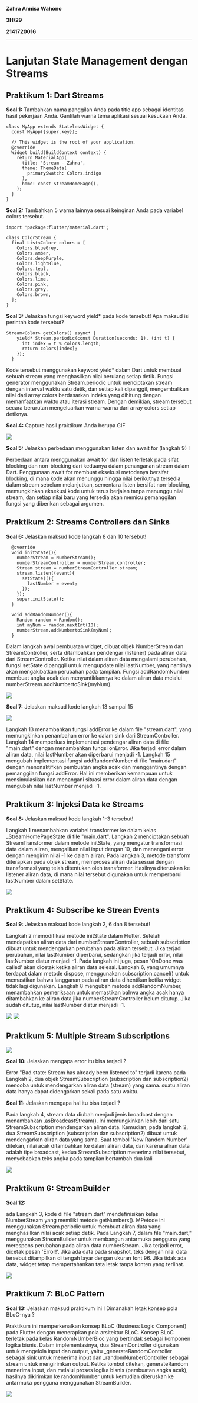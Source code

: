 **Zahra Annisa Wahono**

**3H/29**

**2141720016**

---

# **Lanjutan State Management dengan Streams**

## **Praktikum 1: Dart Streams**

**Soal 1:** Tambahkan nama panggilan Anda pada title app sebagai identitas hasil pekerjaan Anda. Gantilah warna tema aplikasi sesuai kesukaan Anda.
```
class MyApp extends StatelessWidget {
  const MyApp({super.key});

  // This widget is the root of your application.
  @override
  Widget build(BuildContext context) {
    return MaterialApp(
      title: 'Stream - Zahra',
      theme: ThemeData(
        primarySwatch: Colors.indigo
      ),
      home: const StreamHomePage(),
    );
  }
}
```
**Soal 2:** Tambahkan 5 warna lainnya sesuai keinginan Anda pada variabel colors tersebut.

```
import 'package:flutter/material.dart';

class ColorStream {
  final List<Color> colors = [
    Colors.blueGrey,
    Colors.amber,
    Colors.deepPurple,
    Colors.lightBlue,
    Colors.teal,
    Colors.black,
    Colors.lime,
    Colors.pink,
    Colors.grey,
    Colors.brown,
  ];
}
```

**Soal 3:** Jelaskan fungsi keyword yield* pada kode tersebut!
Apa maksud isi perintah kode tersebut?
```
Stream<Color> getColors() async* {
    yield* Stream.periodic(const Duration(seconds: 1), (int t) {
      int index = t % colors.length;
      return colors[index];
    });
  }

```
Kode tersebut menggunakan keyword yield* dalam Dart untuk membuat sebuah stream yang menghasilkan nilai berulang setiap detik. Fungsi generator menggunakan Stream.periodic untuk menciptakan stream dengan interval waktu satu detik, dan setiap kali dipanggil, mengembalikan nilai dari array colors berdasarkan indeks yang dihitung dengan memanfaatkan waktu atau iterasi stream. Dengan demikian, stream tersebut secara berurutan mengeluarkan warna-warna dari array colors setiap detiknya.

**Soal 4:** Capture hasil praktikum Anda berupa GIF

<img src = "img/praktikum1.gif">

**Soal 5:** Jelaskan perbedaan menggunakan listen dan await for (langkah 9) !


Perbedaan antara menggunakan await for dan listen terletak pada sifat blocking dan non-blocking dari keduanya dalam penanganan stream dalam Dart. Penggunaan await for membuat eksekusi metodenya bersifat blocking, di mana kode akan menunggu hingga nilai berikutnya tersedia dalam stream sebelum melanjutkan, sementara listen bersifat non-blocking, memungkinkan eksekusi kode untuk terus berjalan tanpa menunggu nilai stream, dan setiap nilai baru yang tersedia akan memicu pemanggilan fungsi yang diberikan sebagai argumen.

## **Praktikum 2: Streams Controllers dan Sinks**

**Soal 6:** Jelaskan maksud kode langkah 8 dan 10 tersebut!
```
  @override
  void initState(){
    numberStream = NumberStream();
    numberStreamController = numberStream.controller;
    Stream stream = numberStreamController.stream;
    stream.listen((event){
      setState((){
        lastNumber = event;
      });
    });
    super.initState();
  }

  void addRandomNumber(){
    Random random = Random();
    int myNum = random.nextInt(10);
    numberStream.addNumbertoSink(myNum);
  }
```
Dalam langkah awal pembuatan widget, dibuat objek NumberStream dan StreamController, serta ditambahkan pendengar (listener) pada aliran data dari StreamController. Ketika nilai dalam aliran data mengalami perubahan, fungsi setState dipanggil untuk mengupdate nilai lastNumber, yang nantinya akan mengakibatkan perubahan pada tampilan. Fungsi addRandomNumber membuat angka acak dan menyuntikkannya ke dalam aliran data melalui numberStream.addNumbertoSink(myNum).

<img src = "img/praktikum2.gif">

**Soal 7:** Jelaskan maksud kode langkah 13 sampai 15 

<img src = "img/praktikum2_2.gif">

Langkah 13 menambahkan fungsi addError ke dalam file "stream.dart", yang memungkinkan penambahan error ke dalam sink dari StreamController. Langkah 14 memperluas implementasi pendengar aliran data di file "main.dart" dengan menambahkan fungsi onError. Jika terjadi error dalam aliran data, nilai lastNumber akan diperbarui menjadi -1. Langkah 15 mengubah implementasi fungsi addRandomNumber di file "main.dart" dengan menonaktifkan pembuatan angka acak dan menggantinya dengan pemanggilan fungsi addError. Hal ini memberikan kemampuan untuk mensimulasikan dan menangani situasi error dalam aliran data dengan mengubah nilai lastNumber menjadi -1.

## **Praktikum 3: Injeksi Data ke Streams**

**Soal 8:** Jelaskan maksud kode langkah 1-3 tersebut!

Langkah 1 menambahkan variabel transformer ke dalam kelas _StreamHomePageState di file "main.dart". Langkah 2 menciptakan sebuah StreamTransformer dalam metode initState, yang mengatur transformasi data dalam aliran, mengalikan nilai input dengan 10, dan menangani error dengan mengirim nilai -1 ke dalam aliran. Pada langkah 3, metode transform diterapkan pada objek stream, memproses aliran data sesuai dengan transformasi yang telah ditentukan oleh transformer. Hasilnya diteruskan ke listener aliran data, di mana nilai tersebut digunakan untuk memperbarui lastNumber dalam setState.  

<img src = "img/praktikum3.gif">

## **Praktikum 4: Subscribe ke Strean Events**

**Soal 9:** Jelaskan maksud kode langkah 2, 6 dan 8 tersebut!


Langkah 2 memodifikasi metode initState dalam Flutter. Setelah mendapatkan aliran data dari numberStreamController, sebuah subscription dibuat untuk mendengarkan perubahan pada aliran tersebut. Jika terjadi perubahan, nilai lastNumber diperbarui, sedangkan jika terjadi error, nilai lastNumber diatur menjadi -1. Pada langkah ini juga, pesan 'OnDone was called' akan dicetak ketika aliran data selesai. Langkah 6, yang umumnya terdapat dalam metode dispose, menggunakan subscription.cancel() untuk memastikan bahwa langganan pada aliran data dihentikan ketika widget tidak lagi digunakan. Langkah 8 mengubah metode addRandomNumber, menambahkan pemeriksaan untuk memastikan bahwa angka acak hanya ditambahkan ke aliran data jika numberStreamController belum ditutup. Jika sudah ditutup, nilai lastNumber diatur menjadi -1. 

<img src = "img/praktikum4.gif">

<img src = "img/image.png">

## **Praktikum 5: Multiple Stream Subscriptions**

<img src = "img/image-1.png">

**Soal 10:** Jelaskan mengapa error itu bisa terjadi ?

Error "Bad state: Stream has already been listened to" terjadi karena pada Langkah 2, dua objek StreamSubscription (subscription dan subscription2) mencoba untuk mendengarkan aliran data (stream) yang sama. suatu aliran data hanya dapat didengarkan sekali pada satu waktu.

**Soal 11:** Jelaskan mengapa hal itu bisa terjadi ?

Pada langkah 4, stream data diubah menjadi jenis broadcast dengan menambahkan .asBroadcastStream(). Ini memungkinkan lebih dari satu StreamSubscription mendengarkan aliran data. Kemudian, pada langkah 2, dua StreamSubscription (subscription dan subscription2) dibuat untuk mendengarkan aliran data yang sama. Saat tombol 'New Random Number' ditekan, nilai acak ditambahkan ke dalam aliran data, dan karena aliran data adalah tipe broadcast, kedua StreamSubscription menerima nilai tersebut, menyebabkan teks angka pada tampilan bertambah dua kali

<img src = "img/praktikum5.gif">


## **Praktikum 6: StreamBuilder**

**Soal 12:**

ada Langkah 3, kode di file "stream.dart" mendefinisikan kelas NumberStream yang memiliki metode getNumbers(). MPetode ini menggunakan Stream.periodic untuk membuat aliran data yang menghasilkan nilai acak setiap detik. Pada Langkah 7, dalam file "main.dart," menggunakan StreamBuilder untuk membangun antarmuka pengguna yang merespons perubahan pada aliran data numberStream. Jika terjadi error, dicetak pesan 'Error!'. Jika ada data pada snapshot, teks dengan nilai data tersebut ditampilkan di tengah layar dengan ukuran font 96. Jika tidak ada data, widget tetap mempertahankan tata letak tanpa konten yang terlihat. 

<img src = "img/praktikum6.gif">

## **Praktikum 7: BLoC Pattern**

**Soal 13:** Jelaskan maksud praktikum ini ! Dimanakah letak konsep pola BLoC-nya ? 

Praktikum ini memperkenalkan konsep BLoC (Business Logic Component) pada Flutter dengan menerapkan pola arsitektur BLoC. Konsep BLoC terletak pada kelas RandomNUmberBloc yang bertindak sebagai komponen logika bisnis. Dalam implementasinya, dua StreamController digunakan untuk mengelola input dan output, yaitu _generateRandomController sebagai sink untuk menerima input dan _randomNumberController sebagai stream untuk mengirimkan output. Ketika tombol ditekan, generateRandom menerima input, dan melalui proses logika bisnis (pembuatan angka acak), hasilnya dikirimkan ke randomNumber untuk kemudian diteruskan ke antarmuka pengguna menggunakan StreamBuilder.

<img src = "img/praktikum7.gif">
